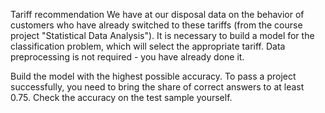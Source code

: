Tariff recommendation
We have at our disposal data on the behavior of customers who have already switched to these tariffs (from the course project "Statistical Data Analysis"). It is necessary to build a model for the classification problem, which will select the appropriate tariff. Data preprocessing is not required - you have already done it.

Build the model with the highest possible accuracy. To pass a project successfully, you need to bring the share of correct answers to at least 0.75. Check the accuracy on the test sample yourself.
